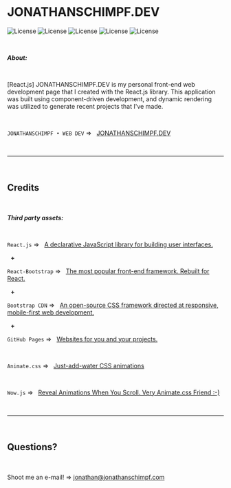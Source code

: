 # JONATHANSCHIMPF.DEV


![License](https://img.shields.io/static/v1?label=Language&message=JavaScript&color=yellow)
![License](https://img.shields.io/static/v1?label=Library&message=React.js&color=pink) 
![License](https://img.shields.io/static/v1?label=Language&message=HTML5&color=orange) ![License](https://img.shields.io/static/v1?label=Language&message=CSS3&color=blue) ![License](https://img.shields.io/static/v1?label=Framework&message=React-Bootstrap&color=green) 


<p>&nbsp;<p>


<strong><em>About:</strong></em>

<p>&nbsp;<p>

[React.js] JONATHANSCHIMPF.DEV is my personal front-end web development page that I created with the React.js library. This application was built using component-driven development, and dynamic rendering was utilized to generate recent projects that I've made.

<p>&nbsp;<p>


`JONATHANSCHIMPF • WEB DEV` =>‏‏‎ ‎ ‏‏‎ ‎[JONATHANSCHIMPF.DEV](https://jonathanschimpf.dev/)


<p>&nbsp;<p>


---


<p>&nbsp;<p>


## Credits


<p>&nbsp;<p>


<strong><em>Third party assets:</strong></em>


<p>&nbsp;<p>


`React.js` =>‏‏‎ ‎ ‏‏‎ ‎[A declarative JavaScript library for building user interfaces.](https://reactjs.org/)

<p>&nbsp;‏‏‎‏‏‎ ‎<strong>+</strong></p>


`React-Bootstrap` =>‏‏‎ ‎ ‏‏‎ ‎[The most popular front-end framework. Rebuilt for React.](https://react-bootstrap.github.io/)


<p>&nbsp;‏‏‎‏‏‎ ‎<strong>+</strong></p>


`Bootstrap CDN` =>‏‏‎ ‎ ‏‏‎ ‎[An open-source CSS framework directed at responsive, mobile-first web development.](https://getbootstrap.com/)


<p>&nbsp;‏‏‎‏‏‎ ‎<strong>+</strong></p>


`GitHub Pages` =>‏‏‎ ‎ ‏‏‎ ‎[Websites for you and your projects.](https://pages.github.com/)



<p>&nbsp;<p>


`Animate.css` =>‏‏‎ ‎ ‏‏‎ ‎[Just-add-water CSS animations](https://animate.style/)


<p>&nbsp;<p>

`Wow.js` =>‏‏‎ ‎ ‏‏‎ ‎[Reveal Animations When You Scroll. Very Animate.css Friend :-)](https://wowjs.uk/)


<p>&nbsp;<p>




---


<p>&nbsp;<p>


## Questions?


<p>&nbsp;<p>


Shoot me an e-mail! => jonathan@jonathanschimpf.com

<p>&nbsp;<p>
